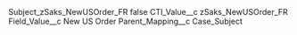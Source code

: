 <?xml version="1.0" encoding="UTF-8"?>
<CustomMetadata xmlns="http://soap.sforce.com/2006/04/metadata" xmlns:xsi="http://www.w3.org/2001/XMLSchema-instance" xmlns:xsd="http://www.w3.org/2001/XMLSchema">
    <label>Subject_zSaks_NewUSOrder_FR</label>
    <protected>false</protected>
    <values>
        <field>CTI_Value__c</field>
        <value xsi:type="xsd:string">zSaks_NewUSOrder_FR</value>
    </values>
    <values>
        <field>Field_Value__c</field>
        <value xsi:type="xsd:string">New US Order</value>
    </values>
    <values>
        <field>Parent_Mapping__c</field>
        <value xsi:type="xsd:string">Case_Subject</value>
    </values>
</CustomMetadata>
